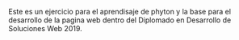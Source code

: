 Este es un ejercicio para el aprendisaje de phyton y la base para el desarrollo de la pagina web dentro del Diplomado en Desarrollo de Soluciones Web 2019.
